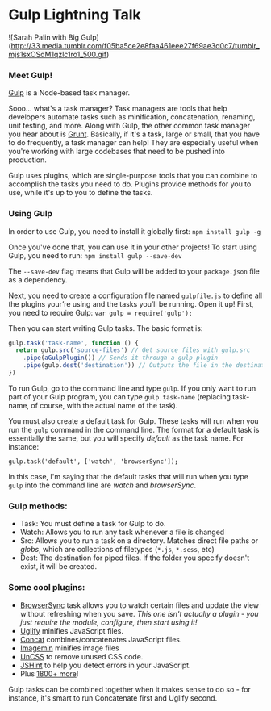# Gulp Lightning Talk

![Sarah Palin with Big Gulp]
(http://33.media.tumblr.com/f05ba5ce2e8faa461eee27f69ae3d0c7/tumblr_mjs1sxOSdM1qzlc1ro1_500.gif)

### Meet Gulp!

[Gulp](http://gulpjs.com/) is a Node-based task manager. 

Sooo... what's a task manager? Task managers are tools that help developers automate tasks such as minification, concatenation, renaming, unit testing, and more. Along with Gulp, the other common task manager you hear about is [Grunt](http://gruntjs.com/). Basically, if it's a task, large or small, that you have to do frequently, a task manager can help! They are especially useful when you're working with large codebases that need to be pushed into production. 

Gulp uses plugins, which are single-purpose tools that you can combine to accomplish the tasks you need to do. Plugins provide methods for you to use, while it's up to you to define the tasks.

### Using Gulp

In order to use Gulp, you need to install it globally first:
`npm install gulp -g`

Once you've done that, you can use it in your other projects! To start using Gulp, you need to run:
`npm install gulp --save-dev`

The `--save-dev` flag means that Gulp will be added to your `package.json` file as a dependency.

Next, you need to create a configuration file named `gulpfile.js` to define all the plugins your’re using and the tasks you’ll be running. Open it up! First, you need to require Gulp:
`var gulp = require('gulp');`

Then you can start writing Gulp tasks. The basic format is:
```javascript
gulp.task('task-name', function () {
  return gulp.src('source-files') // Get source files with gulp.src
    .pipe(aGulpPlugin()) // Sends it through a gulp plugin
    .pipe(gulp.dest('destination')) // Outputs the file in the destination folder
})
```
To run Gulp, go to the command line and type `gulp`. If you only want to run part of your Gulp program, you can type `gulp task-name` (replacing task-name, of course, with the actual name of the task).

You must also create a default task for Gulp. These tasks will run when you run the `gulp` command in the command line. The format for a default task is essentially the same, but you will specify *default* as the task name. For instance:
```
gulp.task('default', ['watch', 'browserSync']);
```
In this case, I'm saying that the default tasks that will run when you type `gulp` into the command line are *watch* and *browserSync*.

### Gulp methods: 
* Task: You must define a task for Gulp to do.
* Watch: Allows you to run any task whenever a file is changed
* Src: Allows you to run a task on a directory. Matches direct file paths or *globs*, which are collections of filetypes (`*.js`, `*.scss`, etc)
* Dest: The destination for piped files. If the folder you specify doesn't exist, it will be created.

### Some cool plugins:
* [BrowserSync](http://www.browsersync.io/docs/gulp/) task allows you to watch certain files and update the view without refreshing when you save. *This one isn't actually a plugin - you just require the module, configure, then start using it!*
* [Uglify](https://www.npmjs.com/package/gulp-uglify/) minifies JavaScript files.
* [Concat](https://www.npmjs.com/package/gulp-concat/) combines/concatenates JavaScript files.
* [Imagemin](https://www.npmjs.com/package/gulp-imagemin/) minifies image files
* [UnCSS](https://www.npmjs.com/package/gulp-uncss/) to remove unused CSS code. 
* [JSHint](https://www.npmjs.com/package/gulp-jshint/) to help you detect errors in your JavaScript.
* Plus [1800+ more](http://gulpjs.com/plugins/)!
 
Gulp tasks can be combined together when it makes sense to do so - for instance, it's smart to run Concatenate first and Uglify second. 
